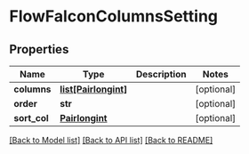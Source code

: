 # FlowFalconColumnsSetting

## Properties
Name | Type | Description | Notes
------------ | ------------- | ------------- | -------------
**columns** | [**list[Pairlongint]**](Pairlongint.md) |  | [optional] 
**order** | **str** |  | [optional] 
**sort_col** | [**Pairlongint**](Pairlongint.md) |  | [optional] 

[[Back to Model list]](../README.md#documentation-for-models) [[Back to API list]](../README.md#documentation-for-api-endpoints) [[Back to README]](../README.md)


